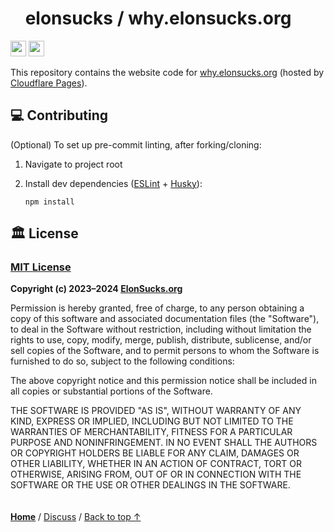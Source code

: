 # <img height=17 src="https://raw.githubusercontent.com/elonsucks/elonsucks.org/master/public/favicon-150.png"> elonsucks / why.elonsucks.org

<a href="#%EF%B8%8F-license"><img height=25 src="https://img.shields.io/badge/License-MIT-fcde7b.svg?logo=internetarchive&logoColor=white&labelColor=464646&style=for-the-badge"></a>
<a href="https://app.codacy.com/gh/elonsucks/why.elonsucks.org/commits?utm_source=adamlui-js-utils&utm_content=github_shield"><img height=25 src="https://img.shields.io/codacy/grade/10f5791cc6d74c7a967b6a85dcb4570c?label=Code+Quality&logo=codacy&logoColor=white&labelColor=464646&color=b5fc7b&style=for-the-badge"></a>

This repository contains the website code for [why.elonsucks.org](https://why.elonsucks.org) (hosted by [Cloudflare Pages](https://pages.cloudflare.com/)).

## 💻 Contributing

(Optional) To set up pre-commit linting, after forking/cloning:

1. Navigate to project root

2. Install dev dependencies ([ESLint](https://github.com/eslint/eslint) + [Husky](https://github.com/typicode/husky)):
   
   ```
   npm install
   ```

## 🏛️ License

### [MIT License](../LICENSE.md)

**Copyright (c) 2023–2024 [ElonSucks.org](https://elonsucks.org)**

Permission is hereby granted, free of charge, to any person obtaining a copy
of this software and associated documentation files (the "Software"), to deal
in the Software without restriction, including without limitation the rights
to use, copy, modify, merge, publish, distribute, sublicense, and/or sell
copies of the Software, and to permit persons to whom the Software is
furnished to do so, subject to the following conditions:

The above copyright notice and this permission notice shall be included in all
copies or substantial portions of the Software.

THE SOFTWARE IS PROVIDED "AS IS", WITHOUT WARRANTY OF ANY KIND, EXPRESS OR
IMPLIED, INCLUDING BUT NOT LIMITED TO THE WARRANTIES OF MERCHANTABILITY,
FITNESS FOR A PARTICULAR PURPOSE AND NONINFRINGEMENT. IN NO EVENT SHALL THE
AUTHORS OR COPYRIGHT HOLDERS BE LIABLE FOR ANY CLAIM, DAMAGES OR OTHER
LIABILITY, WHETHER IN AN ACTION OF CONTRACT, TORT OR OTHERWISE, ARISING FROM,
OUT OF OR IN CONNECTION WITH THE SOFTWARE OR THE USE OR OTHER DEALINGS IN THE
SOFTWARE.

<img height=6px width="100%" src="https://raw.githubusercontent.com/andreasbm/readme/master/assets/lines/aqua.png">

<a href="https://github.com/elonsucks">**Home**</a> /
<a href="https://github.com/elonsucks/why.elonsucks.org/discussions">Discuss</a> /
<a href="#-elonsucks--whyelonsucksorg">Back to top ↑</a>
